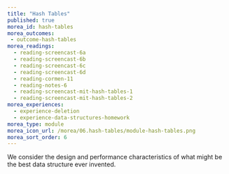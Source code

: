 ```yaml
---
title: "Hash Tables"
published: true
morea_id: hash-tables
morea_outcomes:
 - outcome-hash-tables
morea_readings:
  - reading-screencast-6a
  - reading-screencast-6b
  - reading-screencast-6c
  - reading-screencast-6d
  - reading-cormen-11
  - reading-notes-6
  - reading-screencast-mit-hash-tables-1
  - reading-screencast-mit-hash-tables-2
morea_experiences:
  - experience-deletion
  - experience-data-structures-homework
morea_type: module
morea_icon_url: /morea/06.hash-tables/module-hash-tables.png
morea_sort_order: 6
---
```


We consider the design and performance characteristics of what might be the best data structure ever invented.
